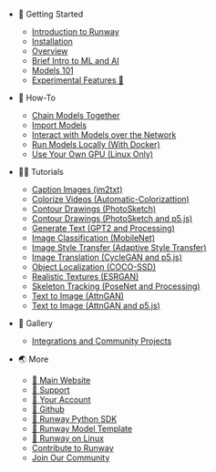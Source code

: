 * 🚀 Getting Started
    * [Introduction to Runway](/)
    * [Installation](getting-started/installation.md)
    * [Overview](getting-started/overview.md)
    * [Brief Intro to ML and AI](getting-started/intro-to-machine-learning.md)
    * [Models 101](getting-started/models-101.md)
    * [Experimental Features 🧪](getting-started/experimental-features.md)

* 🤔 How-To
    * [Chain Models Together](how-to/chain-models-together.md)
    * [Import Models](how-to/import-models.md)
    * [Interact with Models over the Network](how-to/network.md)
    * [Run Models Locally (With Docker)](how-to/run-models-locally.md)
    * [Use Your Own GPU (Linux Only)](how-to/local-gpu.md)

* 👩‍🏫 Tutorials
    * [Caption Images (im2txt)](tutorials/tutorial_im2txt.md)
    * [Colorize Videos (Automatic-Colorizattion)](tutorials/tutorial_colorizing_video.md)
    * [Contour Drawings (PhotoSketch)](tutorials/tutorial_photosketch.md)
    * [Contour Drawings (PhotoSketch and p5.js)](tutorials/tutorial_p5_photosketch.md)
    * [Generate Text (GPT2 and Processing)](tutorials/tutorial_processing_gpt2.md)
    * [Image Classification (MobileNet)](tutorials/tutorial_mobilenet.md)
    * [Image Style Transfer (Adaptive Style Transfer) ](tutorials/tutorial_style_transfer.md)
    * [Image Translation (CycleGAN and p5.js)](tutorials/tutorial_p5_cyclegan.md)
    * [Object Localization (COCO-SSD)](tutorials/tutorial_cocossd.md)
    * [Realistic Textures (ESRGAN)](tutorials/tutorial_esrgan.md)
    * [Skeleton Tracking (PoseNet and Processing)](tutorials/tutorial_posenet.md)
    * [Text to Image (AttnGAN)](tutorials/tutorial_t2i.md)
    * [Text to Image (AttnGAN and p5.js)](tutorials/tutorial_p5_attngan.md)

* 🎨 Gallery
    * [Integrations and Community Projects](more/gallery.md)

* 🌏 More
    * [🔗 Main Website](https://runwayml.com/)
    * [🔗 Support](https://support.runwayml.com/)
    * [🔗 Your Account](https://account.runwayml.com/)
    * [🔗 Github](https://github.com/runwayml)
    * [🔗 Runway Python SDK](https://sdk.runwayml.com/)
    * [🔗 Runway Model Template](https://github.com/runwayml/model-template)
    * [🔗 Runway on Linux](https://support.runwayml.com/en/articles/3116268-runway-on-linux)
    * [Contribute to Runway](/?id=contribute-to-runway)
    * [Join Our Community](/?id=join-our-community)
